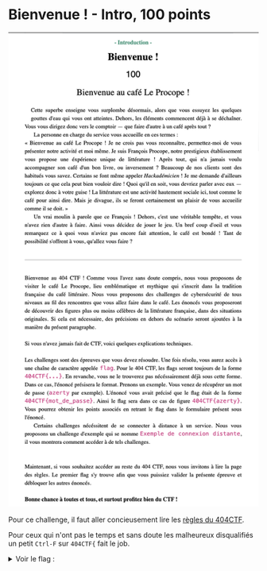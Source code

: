 # Bienvenue ! - Intro, 100 points

<img src="chall.png" >

Pour ce challenge, il faut aller concieusement lire les [règles du 404CTF](https://ctf.404ctf.fr/rules).

Pour ceux qui n'ont pas le temps et sans doute les malheureux disqualifiés un petit `Ctrl-F` sur `404CTF{` fait le job. 


<details>
<summary>Voir le flag :</summary>

***FLAG: 404CTF{c'est parti}***
</details>
